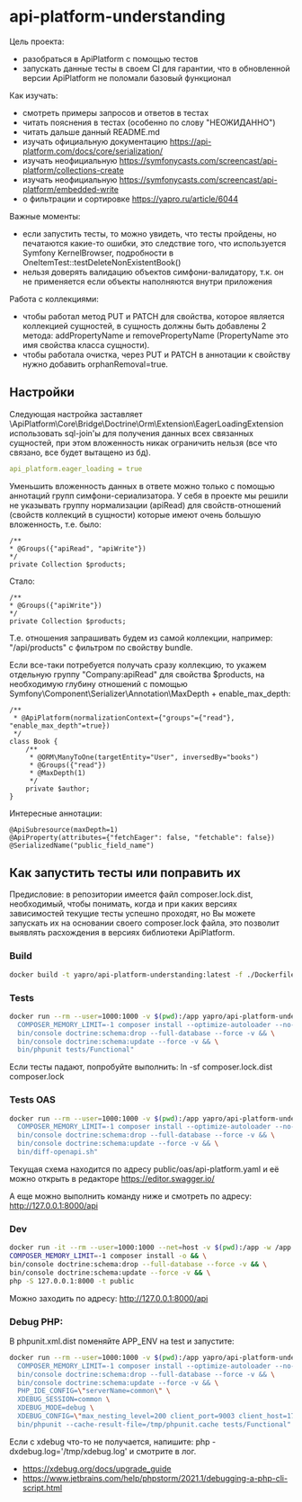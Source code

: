 # api-platform-understanding

Цель проекта:
* разобраться в ApiPlatform с помощью тестов
* запускать данные тесты в своем CI для гарантии, что в обновленной версии ApiPlatform не поломали базовый функционал

Как изучать:
* смотреть примеры запросов и ответов в тестах
* читать пояснения в тестах (особенно по слову "НЕОЖИДАННО")
* читать дальше данный README.md
* изучать официальную документацию https://api-platform.com/docs/core/serialization/
* изучать неофициальную https://symfonycasts.com/screencast/api-platform/collections-create
* изучать неофициальную https://symfonycasts.com/screencast/api-platform/embedded-write
* о фильтрации и сортировке https://yapro.ru/article/6044

Важные моменты:
* если запустить тесты, то можно увидеть, что тесты пройдены, но печатаются какие-то ошибки, это следствие того, что 
  используется Symfony KernelBrowser, подробности в OneItemTest::testDeleteNonExistentBook()
* нельзя доверять валидацию объектов симфони-валидатору, т.к. он не применяется если объекты наполняются внутри приложения

Работа с коллекциями:
* чтобы работал метод PUT и PATCH для свойства, которое является коллекцией сущностей, в сущность должны быть 
  добавлены 2 метода: addPropertyName и removePropertyName (PropertyName это имя свойства класса сущности).
* чтобы работала очистка, через PUT и PATCH в аннотации к свойству нужно добавить orphanRemoval=true.

## Настройки

Следующая настройка заставляет \ApiPlatform\Core\Bridge\Doctrine\Orm\Extension\EagerLoadingExtension использовать 
sql-join'ы для получения данных всех связанных сущностей, при этом вложенность никак ограничить нельзя (все что связано, 
все будет вытащено из бд).
```yaml
api_platform.eager_loading = true
```
Уменьшить вложенность данных в ответе можно только с помощью аннотаций групп симфони-сериализатора. У себя в проекте мы 
решили не указывать группу нормализации (apiRead) для свойств-отношений (свойств коллекций в сущности) которые имеют 
очень большую вложенность, т.е. было:
```injectablephp
/**
* @Groups({"apiRead", "apiWrite"})
*/
private Collection $products;
```
Стало:
```injectablephp
/**
* @Groups({"apiWrite"})
*/
private Collection $products;
```
Т.е. отношения запрашивать будем из самой коллекции, например: "/api/products" c фильтром по свойству bundle.

Если все-таки потребуется получать сразу коллекцию, то укажем отдельную группу "Company:apiRead" для свойства $products, 
на необходимую глубину отношений с помощью Symfony\Component\Serializer\Annotation\MaxDepth + enable_max_depth:
```injectablephp
/**
 * @ApiPlatform(normalizationContext={"groups"={"read"}, "enable_max_depth"=true})
 */
class Book {
    /**
     * @ORM\ManyToOne(targetEntity="User", inversedBy="books")
     * @Groups({"read"})
     * @MaxDepth(1)
     */
    private $author;
}
```
Интересные аннотации:
```injectablephp
@ApiSubresource(maxDepth=1)
@ApiProperty(attributes={"fetchEager": false, "fetchable": false})
@SerializedName("public_field_name")
```

## Как запустить тесты или поправить их

Предисловие: в репозитории имеется файл composer.lock.dist, необходимый, чтобы понимать, когда и при каких версиях
зависимостей текущие тесты успешно проходят, но Вы можете запускать их на основании своего composer.lock файла, это
позволит выявлять расхождения в версиях библиотеки ApiPlatform.

### Build

```sh
docker build -t yapro/api-platform-understanding:latest -f ./Dockerfile ./
```

### Tests

```sh
docker run --rm --user=1000:1000 -v $(pwd):/app yapro/api-platform-understanding:latest bash -c "cd /app && \
  COMPOSER_MEMORY_LIMIT=-1 composer install --optimize-autoloader --no-scripts --no-interaction && \
  bin/console doctrine:schema:drop --full-database --force -v && \
  bin/console doctrine:schema:update --force -v && \
  bin/phpunit tests/Functional"
```
Если тесты падают, попробуйте выполнить: ln -sf composer.lock.dist composer.lock

### Tests OAS

```sh
docker run --rm --user=1000:1000 -v $(pwd):/app yapro/api-platform-understanding:latest bash -c "cd /app && \
  COMPOSER_MEMORY_LIMIT=-1 composer install --optimize-autoloader --no-scripts --no-interaction && \
  bin/console doctrine:schema:drop --full-database --force -v && \
  bin/console doctrine:schema:update --force -v && \
  bin/diff-openapi.sh"
```
Текущая схема находится по адресу public/oas/api-platform.yaml и её можно открыть в редакторе https://editor.swagger.io/

А еще можно выполнить команду ниже и смотреть по адресу: http://127.0.0.1:8000/api

### Dev

```sh
docker run -it --rm --user=1000:1000 --net=host -v $(pwd):/app -w /app yapro/api-platform-understanding:latest bash
COMPOSER_MEMORY_LIMIT=-1 composer install -o && \
bin/console doctrine:schema:drop --full-database --force -v && \
bin/console doctrine:schema:update --force -v && \
php -S 127.0.0.1:8000 -t public
```
Можно заходить по адресу: http://127.0.0.1:8000/api

### Debug PHP:

В phpunit.xml.dist поменяйте APP_ENV на test и запустите:
```sh
docker run --rm --user=1000:1000 -v $(pwd):/app yapro/api-platform-understanding:latest bash -c "cd /app && \
  COMPOSER_MEMORY_LIMIT=-1 composer install --optimize-autoloader --no-scripts --no-interaction && \
  bin/console doctrine:schema:drop --full-database --force -v && \
  bin/console doctrine:schema:update --force -v && \
  PHP_IDE_CONFIG=\"serverName=common\" \
  XDEBUG_SESSION=common \
  XDEBUG_MODE=debug \
  XDEBUG_CONFIG=\"max_nesting_level=200 client_port=9003 client_host=172.16.30.130\" \
  bin/phpunit --cache-result-file=/tmp/phpunit.cache tests/Functional"
```
Если с xdebug что-то не получается, напишите: php -dxdebug.log='/tmp/xdebug.log' и смотрите в лог.

- https://xdebug.org/docs/upgrade_guide
- https://www.jetbrains.com/help/phpstorm/2021.1/debugging-a-php-cli-script.html
